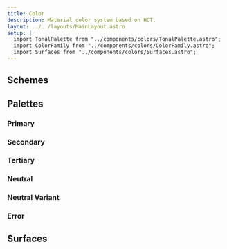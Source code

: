 ```yaml
---
title: Color
description: Material color system based on HCT.
layout: ../../layouts/MainLayout.astro
setup: |
  import TonalPalette from "../components/colors/TonalPalette.astro";
  import ColorFamily from "../components/colors/ColorFamily.astro";
  import Surfaces from "../components/colors/Surfaces.astro";
---
```


## Schemes

<ColorFamily group="primary" />

<ColorFamily group="secondary" />

<ColorFamily group="tertiary" />

<ColorFamily group="error" />

## Palettes

### Primary

<TonalPalette group="primary" />

### Secondary

<TonalPalette group="secondary" />

### Tertiary

<TonalPalette group="tertiary" />

### Neutral

<TonalPalette group="neutral" />

### Neutral Variant

<TonalPalette group="neutral-variant" />

### Error

<TonalPalette group="error" />

## Surfaces

<Surfaces />
